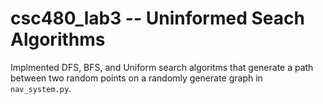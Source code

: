 # csc480_lab3 -- Uninformed Seach Algorithms

Implmented DFS, BFS, and Uniform search algoritms that generate a path between two random points on a randomly generate graph in `nav_system.py`.